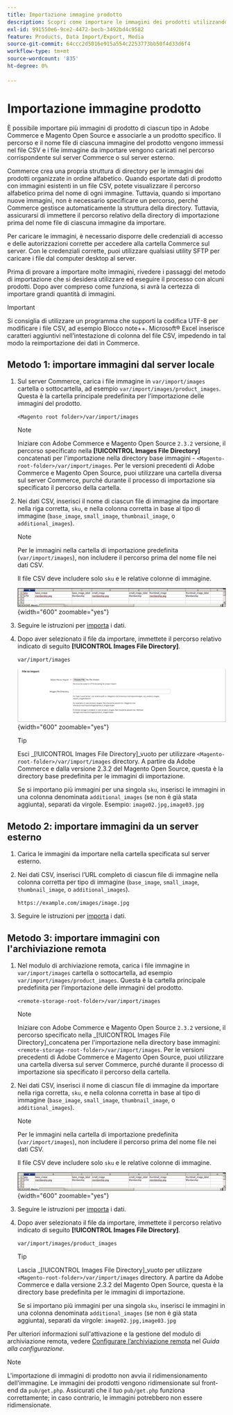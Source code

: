 ```yaml
---
title: Importazione immagine prodotto
description: Scopri come importare le immagini dei prodotti utilizzando il percorso e il nome di file di ciascuna immagine.
exl-id: 991550e6-9ce2-4472-becb-3492bd4c9582
feature: Products, Data Import/Export, Media
source-git-commit: 64ccc2d5016e915a554c2253773bb50f4d33d6f4
workflow-type: tm+mt
source-wordcount: '835'
ht-degree: 0%

---
```


# Importazione immagine prodotto

È possibile importare più immagini di prodotto di ciascun tipo in Adobe Commerce e Magento Open Source e associarle a un prodotto specifico. Il percorso e il nome file di ciascuna immagine del prodotto vengono immessi nel file CSV e i file immagine da importare vengono caricati nel percorso corrispondente sul server Commerce o sul server esterno.

Commerce crea una propria struttura di directory per le immagini dei prodotti organizzate in ordine alfabetico. Quando esportate dati di prodotto con immagini esistenti in un file CSV, potete visualizzare il percorso alfabetico prima del nome di ogni immagine. Tuttavia, quando si importano nuove immagini, non è necessario specificare un percorso, perché Commerce gestisce automaticamente la struttura della directory. Tuttavia, assicurarsi di immettere il percorso relativo della directory di importazione prima del nome file di ciascuna immagine da importare.

Per caricare le immagini, è necessario disporre delle credenziali di accesso e delle autorizzazioni corrette per accedere alla cartella Commerce sul server. Con le credenziali corrette, puoi utilizzare qualsiasi utility SFTP per caricare i file dal computer desktop al server.

Prima di provare a importare molte immagini, rivedere i passaggi del metodo di importazione che si desidera utilizzare ed eseguire il processo con alcuni prodotti. Dopo aver compreso come funziona, si avrà la certezza di importare grandi quantità di immagini.

>[!IMPORTANT]
>
>Si consiglia di utilizzare un programma che supporti la codifica UTF-8 per modificare i file CSV, ad esempio Blocco note++. Microsoft® Excel inserisce caratteri aggiuntivi nell’intestazione di colonna del file CSV, impedendo in tal modo la reimportazione dei dati in Commerce.

## Metodo 1: importare immagini dal server locale

1. Sul server Commerce, carica i file immagine in `var/import/images` cartella o sottocartella, ad esempio `var/import/images/product_images`. Questa è la cartella principale predefinita per l’importazione delle immagini del prodotto.

   ```terminal
   <Magento root folder>/var/import/images
   ```

   >[!NOTE]
   >
   Iniziare con Adobe Commerce e Magento Open Source `2.3.2` versione, il percorso specificato nella **[!UICONTROL Images File Directory]** concatenati per l&#39;importazione nella directory base immagini - `<Magento-root-folder>/var/import/images`. Per le versioni precedenti di Adobe Commerce e Magento Open Source, puoi utilizzare una cartella diversa sul server Commerce, purché durante il processo di importazione sia specificato il percorso della cartella.

1. Nei dati CSV, inserisci il nome di ciascun file di immagine da importare nella riga corretta, `sku`, e nella colonna corretta in base al tipo di immagine (`base_image`, `small_image`, `thumbnail_image`, o `additional_images`).

   >[!NOTE]
   >
   Per le immagini nella cartella di importazione predefinita (`var/import/images`), non includere il percorso prima del nome file nei dati CSV.

   Il file CSV deve includere solo `sku` e le relative colonne di immagine.

   ![Esempio: importazione di dati immagine CSV](./assets/data-import-csv-image-files-default-local.png){width="600" zoomable="yes"}

1. Seguire le istruzioni per [importa](data-import.md) i dati.

1. Dopo aver selezionato il file da importare, immettete il percorso relativo indicato di seguito **[!UICONTROL Images File Directory]**.

   ```terminal
   var/import/images
   ```

   ![Directory dei file delle immagini di importazione dati](./assets/data-import-file-to-import.png){width="600" zoomable="yes"}

   >[!TIP]
   >
   Esci _[!UICONTROL Images File Directory]_vuoto per utilizzare `<Magento-root-folder>/var/import/images` directory. A partire da Adobe Commerce e dalla versione 2.3.2 del Magento Open Source, questa è la directory base predefinita per le immagini di importazione.

   Se si importano più immagini per una singola `sku`, inserisci le immagini in una colonna denominata `additional_images` (se non è già stata aggiunta), separati da virgole. Esempio: `image02.jpg,image03.jpg`

## Metodo 2: importare immagini da un server esterno

1. Carica le immagini da importare nella cartella specificata sul server esterno.

1. Nei dati CSV, inserisci l’URL completo di ciascun file di immagine nella colonna corretta per tipo di immagine (`base_image`, `small_image`, `thumbnail_image`, o `additional_images`).

   ```terminal
   https://example.com/images/image.jpg
   ```

1. Seguire le istruzioni per [importa](data-import.md) i dati.

## Metodo 3: importare immagini con l&#39;archiviazione remota

1. Nel modulo di archiviazione remota, carica i file immagine in `var/import/images` cartella o sottocartella, ad esempio `var/import/images/product_images`. Questa è la cartella principale predefinita per l’importazione delle immagini del prodotto.

   ```terminal
   <remote-storage-root-folder>/var/import/images
   ```

   >[!NOTE]
   >
   Iniziare con Adobe Commerce e Magento Open Source `2.3.2` versione, il percorso specificato nella _[!UICONTROL Images File Directory]_concatena per l&#39;importazione nella directory base immagini: `<remote-storage-root-folder>/var/import/images`. Per le versioni precedenti di Adobe Commerce e Magento Open Source, puoi utilizzare una cartella diversa sul server Commerce, purché durante il processo di importazione sia specificato il percorso della cartella.

1. Nei dati CSV, inserisci il nome di ciascun file di immagine da importare nella riga corretta, `sku`, e nella colonna corretta in base al tipo di immagine (`base_image`, `small_image`, `thumbnail_image`, o `additional_images`).

   >[!NOTE]
   >
   Per le immagini nella cartella di importazione predefinita (`var/import/images`), non includere il percorso prima del nome file nei dati CSV.

   Il file CSV deve includere solo `sku` e le relative colonne di immagine.

   ![Esempio: importazione di dati immagine CSV](./assets/data-import-csv-image-files-default-local.png){width="600" zoomable="yes"}

1. Seguire le istruzioni per [importa](data-import.md) i dati.

1. Dopo aver selezionato il file da importare, immettete il percorso relativo indicato di seguito **[!UICONTROL Images File Directory]**.

   ```terminal
   var/import/images/product_images
   ```

   >[!TIP]
   >
   Lascia _[!UICONTROL Images File Directory]_vuoto per utilizzare `<Magento-root-folder>/var/import/images` directory. A partire da Adobe Commerce e dalla versione 2.3.2 del Magento Open Source, questa è la directory base predefinita per le immagini di importazione.

   Se si importano più immagini per una singola `sku`, inserisci le immagini in una colonna denominata `additional_images` (se non è già stata aggiunta), separati da virgole: `image02.jpg,image03.jpg`

Per ulteriori informazioni sull&#39;attivazione e la gestione del modulo di archiviazione remota, vedere [Configurare l’archiviazione remota](https://experienceleague.adobe.com/docs/commerce-operations/configuration-guide/storage/remote-storage/remote-storage.html) nel _Guida alla configurazione_.

>[!NOTE]
>
L&#39;importazione di immagini di prodotto non avvia il ridimensionamento dell&#39;immagine. Le immagini dei prodotti vengono ridimensionate sul front-end da `pub/get.php`. Assicurati che il tuo `pub/get.php` funziona correttamente; in caso contrario, le immagini potrebbero non essere ridimensionate.
